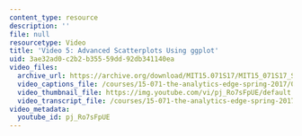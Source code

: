 ```yaml
---
content_type: resource
description: ''
file: null
resourcetype: Video
title: 'Video 5: Advanced Scatterplots Using ggplot'
uid: 3ae32ad0-c2b2-b355-59dd-92db341140ea
video_files:
  archive_url: https://archive.org/download/MIT15.071S17/MIT15_071S17_Session_7.2.09_300k.mp4
  video_captions_file: /courses/15-071-the-analytics-edge-spring-2017/0e2e8cdae9005a07ad382589c397e06c_pj_Ro7sFpUE.vtt
  video_thumbnail_file: https://img.youtube.com/vi/pj_Ro7sFpUE/default.jpg
  video_transcript_file: /courses/15-071-the-analytics-edge-spring-2017/3a7a25dfcc88d494235562a75aaa4bf5_pj_Ro7sFpUE.pdf
video_metadata:
  youtube_id: pj_Ro7sFpUE
---
```

